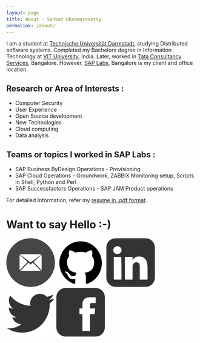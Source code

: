 ```yaml
---
layout: page
title: About - Sankar Bheemarasetty
permalink: /about/
---
```


I am a student at [Technische Universität Darmstadt](https://www.informatik.tu-darmstadt.de/en/department/), studying Distributed software systems. Completed my Bachelors degree in Information Technology at [VIT University](http://vit.ac.in/), India. Later, worked in [Tata Consultancy Services](http://www.tcs.com/), Bangalore. However, [SAP Labs](http://www.sap.com/directory/india.html), Bangalore is my client and office location.

## Research or Area of Interests :
* Computer Security
* User Experience
* Open Source development
* New Technologies
* Cloud computing
* Data analysis

## Teams or topics I worked in SAP Labs : 
* SAP Business ByDesign Operations - Provisioning
* SAP Cloud Operations - Groundwork, ZABBIX Monitoring setup, Scripts in Shell, Python and Perl
* SAP Successfactors Operations - SAP JAM Product operations

For detailed Information, refer my [resume in .pdf format](https://raw.githubusercontent.com/learnsomuch/learnsomuch.github.io/master/data/sankarbb_resume.pdf).


# Want to say Hello :-)

[![](https://raw.githubusercontent.com/learnsomuch/learnsomuch.github.io/master/imgs/icons/icon-email-128.png)](mailto:sankar@learnsomuch.com)
[![](https://raw.githubusercontent.com/learnsomuch/learnsomuch.github.io/master/imgs/icons/icon-social-github-128.png)](https://github.com/learnsomuch)
[![](https://raw.githubusercontent.com/learnsomuch/learnsomuch.github.io/master/imgs/icons/icon-social-linkedin-128.png)](https://in.linkedin.com/in/sankarbb)
[![](https://raw.githubusercontent.com/learnsomuch/learnsomuch.github.io/master/imgs/icons/icon-social-twitter-128.png)](https://www.twitter.com/sankarbb)
[![](https://raw.githubusercontent.com/learnsomuch/learnsomuch.github.io/master/imgs/icons/icon-social-facebook-128.png)](https://www.facebook.com/sankarbb)
